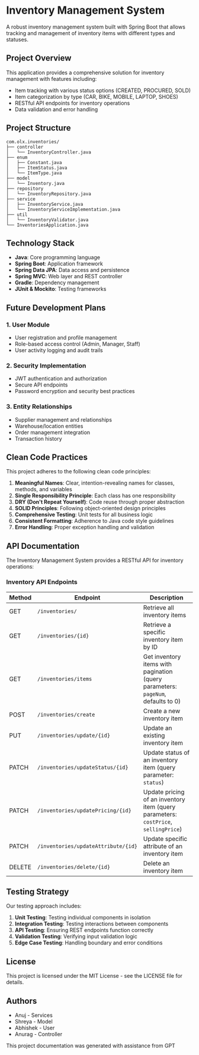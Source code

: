 # Inventory Management System

A robust inventory management system built with Spring Boot that allows tracking and management of inventory items with different types and statuses.

## Project Overview

This application provides a comprehensive solution for inventory management with features including:
- Item tracking with various status options (CREATED, PROCURED, SOLD)
- Item categorization by type (CAR, BIKE, MOBILE, LAPTOP, SHOES)
- RESTful API endpoints for inventory operations
- Data validation and error handling

## Project Structure

```
com.olx.inventories/
├── controller
│   └── InventoryController.java
├── enum
│   ├── Constant.java
│   ├── ItemStatus.java
│   └── ItemType.java
├── model
│   └── Inventory.java
├── repository
│   └── InventoryRepository.java
├── service
│   ├── InventoryService.java
│   └── InventoryServiceImplementation.java
├── util
│   └── InventoryValidator.java
└── InventoriesApplication.java
```

## Technology Stack

- **Java**: Core programming language
- **Spring Boot**: Application framework
- **Spring Data JPA**: Data access and persistence
- **Spring MVC**: Web layer and REST controller
- **Gradle**: Dependency management
- **JUnit & Mockito**: Testing frameworks

## Future Development Plans

### 1. User Module
- User registration and profile management
- Role-based access control (Admin, Manager, Staff)
- User activity logging and audit trails

### 2. Security Implementation
- JWT authentication and authorization
- Secure API endpoints
- Password encryption and security best practices

### 3. Entity Relationships
- Supplier management and relationships
- Warehouse/location entities
- Order management integration
- Transaction history

## Clean Code Practices

This project adheres to the following clean code principles:

1. **Meaningful Names**: Clear, intention-revealing names for classes, methods, and variables
2. **Single Responsibility Principle**: Each class has one responsibility
3. **DRY (Don't Repeat Yourself)**: Code reuse through proper abstraction
4. **SOLID Principles**: Following object-oriented design principles
5. **Comprehensive Testing**: Unit tests for all business logic
6. **Consistent Formatting**: Adherence to Java code style guidelines
7. **Error Handling**: Proper exception handling and validation

## API Documentation

The Inventory Management System provides a RESTful API for inventory operations:

### Inventory API Endpoints

| Method | Endpoint | Description |
|--------|----------|-------------|
| GET    | `/inventories/` | Retrieve all inventory items |
| GET    | `/inventories/{id}` | Retrieve a specific inventory item by ID |
| GET    | `/inventories/items` | Get inventory items with pagination (query parameters: `pageNum`, defaults to 0) |
| POST   | `/inventories/create` | Create a new inventory item |
| PUT    | `/inventories/update/{id}` | Update an existing inventory item |
| PATCH  | `/inventories/updateStatus/{id}` | Update status of an inventory item (query parameter: `status`) |
| PATCH  | `/inventories/updatePricing/{id}` | Update pricing of an inventory item (query parameters: `costPrice`, `sellingPrice`) |
| PATCH  | `/inventories/updateAttribute/{id}` | Update specific attribute of an inventory item |
| DELETE | `/inventories/delete/{id}` | Delete an inventory item |

## Testing Strategy

Our testing approach includes:

1. **Unit Testing**: Testing individual components in isolation
2. **Integration Testing**: Testing interactions between components
3. **API Testing**: Ensuring REST endpoints function correctly
4. **Validation Testing**: Verifying input validation logic
5. **Edge Case Testing**: Handling boundary and error conditions

## License

This project is licensed under the MIT License - see the LICENSE file for details.

## Authors

- Anuj - Services
- Shreya - Model
- Abhishek - User
- Anurag - Controller

This project documentation was generated with assistance from GPT
